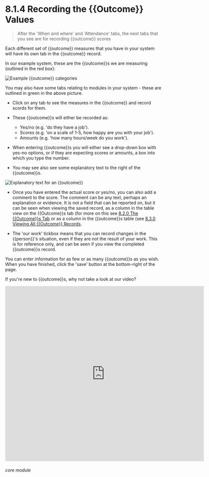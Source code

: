 # 8.1.4 Recording the {{Outcome}} Values

> After the 'When and where' and 'Attendance' tabs, the next tabs that you see are for recording {{outcome}} scores  

Each different set of {{outcome}} measures that you have in your system will have its own tab in the {{outcome}} record. 

In our example system, these are the {{outcome}}s we are measuring (outlined in the red box):

![Example {{outcome}} categories](8.1.4a.png)

You may also have some tabs relating to modules in your system - these are outlined in green in the above picture.

- Click on any tab to see the measures in the {{outcome}} and record scords for them. 

- These {{outcome}}s will either be recorded as:

   - Yes/no (e.g. 'do they have a job').
   - Scores (e.g. 'on a scale of 1-5, how happy are you with your job').
   - Amounts (e.g. 'how many hours/week do you work').

- When entering {{outcome}}s you will either see a drop-down box with yes-no options, or if they are expecting scores or amounts, a box into which you type the number.

- You may see also see some explanatory text to the right of the {{outcome}}s.

![Explanatory text for an {{outcome}}](8.1.4b.png)

- Once you have entered the actual score or yes/no, you can also add a comment to the score. The comment can be any text, perhaps an explanation or evidence. It is not a field that can be reported on, but it can be seen when viewing the saved record, as a column in the  table view on the {{Outcome}}s tab (for more on this see [8.2.0 The {{Outcome}}s Tab](/help/index/p/8.2.0) or as a column in the {{outcome}}s table (see [8.3.0 Viewing All {{Outcome}} Records](/help/index/p/8.3.0).

- The 'our work' tickbox means that you can record changes in the {{person}}'s situation, even if they are not the result of your work. This is for reference only, and can be seen if you view the completed {{outcome}}s record.

You can enter information for as few or as many {{outcome}}s as you wish. When you have finished, click the 'save' button at the bottom-right of the page. 

If you're new to {{outcome}}s, why not take a look at our video?

<iframe src="https://player.vimeo.com/video/282332458" width="640" height="564" frameborder="0" allow="autoplay; fullscreen" allowfullscreen></iframe>


###### core module

